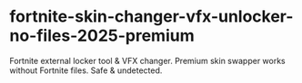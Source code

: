 # fortnite-skin-changer-vfx-unlocker-no-files-2025-premium
Fortnite external locker tool &amp; VFX changer. Premium skin swapper works without Fortnite files. Safe &amp; undetected.

